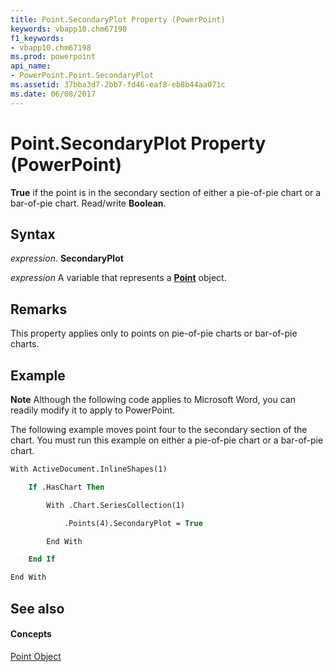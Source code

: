 ```yaml
---
title: Point.SecondaryPlot Property (PowerPoint)
keywords: vbapp10.chm67198
f1_keywords:
- vbapp10.chm67198
ms.prod: powerpoint
api_name:
- PowerPoint.Point.SecondaryPlot
ms.assetid: 37bba3d7-2bb7-fd46-eaf8-eb8b44aa071c
ms.date: 06/08/2017
---
```



# Point.SecondaryPlot Property (PowerPoint)

 **True** if the point is in the secondary section of either a pie-of-pie chart or a bar-of-pie chart. Read/write **Boolean**.


## Syntax

 _expression_. **SecondaryPlot**

 _expression_ A variable that represents a **[Point](PowerPoint.Point.md)** object.


## Remarks

This property applies only to points on pie-of-pie charts or bar-of-pie charts. 


## Example




 **Note**  Although the following code applies to Microsoft Word, you can readily modify it to apply to PowerPoint.

The following example moves point four to the secondary section of the chart. You must run this example on either a pie-of-pie chart or a bar-of-pie chart. 




```vb
With ActiveDocument.InlineShapes(1)

    If .HasChart Then

        With .Chart.SeriesCollection(1)

            .Points(4).SecondaryPlot = True

        End With

    End If

End With
```


## See also


#### Concepts


[Point Object](PowerPoint.Point.md)

